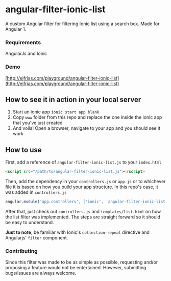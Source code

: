 # angular-filter-ionic-list
A custom Angular filter for filtering Ionic list using a search box. Made for Angular 1.

### Requirements
AngularJs and Ionic

### Demo
[http://ejfrias.com/playground/angular-filter-ionic-list](http://ejfrias.com/playground/angular-filter-ionic-list)

## How to see it in action in your local server
1. Start an ionic app `ionic start app blank`
2. Copy `www` folder from this repo and replace the one inside the ionic app that you've just created
3. And voila! Open a browser, navigate to your app and you should see it work

## How to use
First, add a reference of `angular-filter-ionic-list.js` to your `index.html`
```html
<script src="/path/to/angular-filter-ionic-list.js"></script>
```

Then, add the dependency in your `controllers.js` or `app.js` or to whichever file it is based on how you build your app structure. In this repo's case, it was added in `controllers.js`
```javascript
angular.module('app.controllers', ['ionic', 'angular-filter-ionic-list'])
```

After that, just check out `controllers.js` and `templates/list.html` on how the list filter was implemented. The steps are straight forward so it should be easy to understand.

**Just to note**, be familiar with Ionic's `collection-repeat` directive and Angularjs' `filter` component.

### Contributing
Since this filter was made to be as simple as possible, requesting and/or proposing a feature would not be entertained. However, submitting bugs/issues are always welcome.
